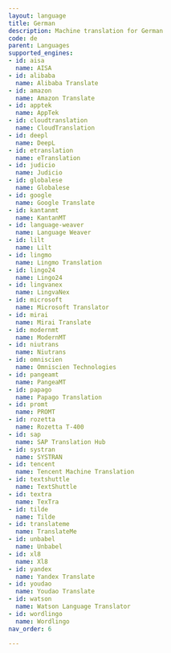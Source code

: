```yaml
---
layout: language
title: German
description: Machine translation for German
code: de
parent: Languages
supported_engines:
- id: aisa
  name: AISA
- id: alibaba
  name: Alibaba Translate
- id: amazon
  name: Amazon Translate
- id: apptek
  name: AppTek
- id: cloudtranslation
  name: CloudTranslation
- id: deepl
  name: DeepL
- id: etranslation
  name: eTranslation
- id: judicio
  name: Judicio
- id: globalese
  name: Globalese
- id: google
  name: Google Translate
- id: kantanmt
  name: KantanMT
- id: language-weaver
  name: Language Weaver
- id: lilt
  name: Lilt
- id: lingmo
  name: Lingmo Translation
- id: lingo24
  name: Lingo24
- id: lingvanex
  name: LingvaNex
- id: microsoft
  name: Microsoft Translator
- id: mirai
  name: Mirai Translate
- id: modernmt
  name: ModernMT
- id: niutrans
  name: Niutrans
- id: omniscien
  name: Omniscien Technologies
- id: pangeamt
  name: PangeaMT
- id: papago
  name: Papago Translation
- id: promt
  name: PROMT
- id: rozetta
  name: Rozetta T-400
- id: sap
  name: SAP Translation Hub
- id: systran
  name: SYSTRAN
- id: tencent
  name: Tencent Machine Translation
- id: textshuttle
  name: TextShuttle
- id: textra
  name: TexTra
- id: tilde
  name: Tilde
- id: translateme
  name: TranslateMe
- id: unbabel
  name: Unbabel
- id: xl8
  name: Xl8
- id: yandex
  name: Yandex Translate
- id: youdao
  name: Youdao Translate
- id: watson
  name: Watson Language Translator
- id: wordlingo
  name: Wordlingo
nav_order: 6

---
```



